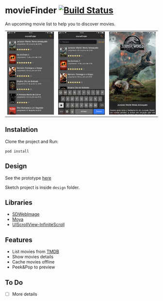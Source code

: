 # movieFinder [![Build Status](https://app.bitrise.io/app/347fd33967e0c840/status.svg?token=RAsopG6SVtKzwiMbrIHk9g&branch=develop)](https://app.bitrise.io/app/347fd33967e0c840)

An upcoming movie list to help you to discover movies.

|   |   |   |
|---|---|---|
|![](screenshots/img1.jpg)|![](screenshots/img2.jpg)|![](screenshots/img3.jpg)|


## Instalation

Clone the project and Run:

`pod install`

## Design

See the prototype [here](https://bit.ly/2KILXyn)

Sketch project is inside `design` folder.


## Libraries

- [SDWebImage](https://github.com/rs/SDWebImage)
- [Moya](https://github.com/Moya/Moya)
- [UIScrollView-InfiniteScroll](https://github.com/pronebird/UIScrollView-InfiniteScroll)

## Features

- List movies from [TMDB](http://themoviedb.org/)
- Show movies details
- Cache movies offline
- Peek&Pop to preview

## To Do

- [ ] More details